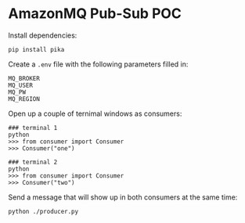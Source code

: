 # AmazonMQ Pub-Sub POC

Install dependencies:

```
pip install pika
```

Create a `.env` file with the following parameters filled in:

```
MQ_BROKER
MQ_USER
MQ_PW
MQ_REGION
```

Open up a couple of ternimal windows as consumers:

```
### terminal 1
python
>>> from consumer import Consumer
>>> Consumer("one")

### terminal 2
python
>>> from consumer import Consumer
>>> Consumer("two")
```

Send a message that will show up in both consumers at the same time:

```
python ./producer.py
```